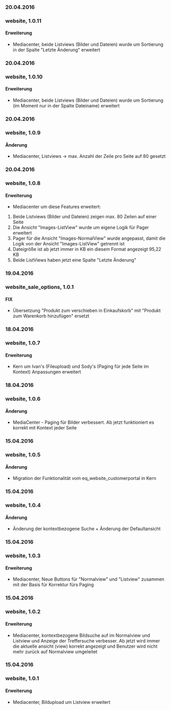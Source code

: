 ### 20.04.2016
### website, 1.0.11
#### Erweiterung
- Mediacenter, beide Listviews (Bilder und Dateien) wurde um Sortierung in der Spalte "Letzte Änderung" erweitert

### 20.04.2016
### website, 1.0.10
#### Erweiterung
- Mediacenter, beide Listviews (Bilder und Dateien) wurde um Sortierung (im Moment nur in der Spalte Dateiname) erweitert 

### 20.04.2016
### website, 1.0.9
#### Änderung
- Mediacenter, Listviews -> max. Anzahl der Zeile pro Seite auf 80 gesetzt

### 20.04.2016
### website, 1.0.8
#### Erweiterung
- Mediacenter um diese Features erweitert:
1. Beide Listviews (Bilder und Dateien) zeigen max. 80 Zeilen auf einer Seite
2. Die Ansicht "Images-ListView" wurde um eigene Logik für Pager erweitert
3. Pager für die Ansicht "Images-NormalView" wurde angepasst, damit die Logik von der Ansicht "Images-ListView" getrennt ist
4. Dateigröße ist ab jetzt immer in KB ein diesem Format angezeigt 95,22 KB
5. Beide ListViews haben jetzt eine Spalte "Letzte Änderung"

### 19.04.2016
### website_sale_options, 1.0.1
#### FIX
- Übersetzung "Produkt zum verschieben in Einkaufskorb" mit "Produkt zum Warenkorb hinzufügen" ersetzt

### 18.04.2016
### website, 1.0.7
#### Erweiterung
- Kern um Ivan's (Fileupload) und Sody's (Paging für jede Seite im Kontext) Anpassungen erweitert

### 18.04.2016
### website, 1.0.6
#### Änderung
- MediaCenter - Paging für Bilder verbessert. Ab jetzt funktioniert es korrekt mit Kontext jeder Seite

### 15.04.2016
### website, 1.0.5
#### Änderung
- Migration der Funktionalität vom eq_website_customerportal in Kern

### 15.04.2016
### website, 1.0.4
#### Änderung
- Änderung der kontextbezogene Suche + Änderung der Defaultansicht

### 15.04.2016
### website, 1.0.3
#### Erweiterung
- Mediacenter, Neue Buttons für "Normalview" und "Listview" zusammen mit der Basis für Korrektur fürs Paging

### 15.04.2016
### website, 1.0.2
#### Erweiterung
- Mediacenter, kontextbezogene Bildsuche auf im Normalview und Listview und Anzeige der Treffersuche verbesser. Ab jetzt wird immer die aktuelle ansicht (view) korrekt angezeigt und Benutzer wird nicht mehr zurück auf Normalview umgeleitet

### 15.04.2016
### website, 1.0.1
#### Erweiterung
- Mediacenter, Bildupload um Listview erweitert